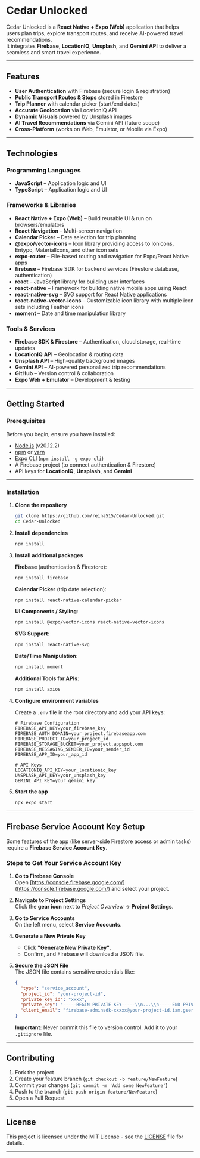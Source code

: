 # Cedar Unlocked 

Cedar Unlocked is a **React Native + Expo (Web)** application that helps users plan trips, explore transport routes, and receive AI-powered travel recommendations.  
It integrates **Firebase**, **LocationIQ**, **Unsplash**, and **Gemini API** to deliver a seamless and smart travel experience.

---

##  Features
- **User Authentication** with Firebase (secure login & registration)  
- **Public Transport Routes & Stops** stored in Firestore  
- **Trip Planner** with calendar picker (start/end dates)  
- **Accurate Geolocation** via LocationIQ API  
- **Dynamic Visuals** powered by Unsplash images  
- **AI Travel Recommendations** via Gemini API (future scope)  
- **Cross-Platform** (works on Web, Emulator, or Mobile via Expo)  

---

## Technologies

### Programming Languages
- **JavaScript** – Application logic and UI  
- **TypeScript** – Application logic and UI  

### Frameworks & Libraries
- **React Native + Expo (Web)** – Build reusable UI & run on browsers/emulators  
- **React Navigation** – Multi-screen navigation  
- **Calendar Picker** – Date selection for trip planning  
- **@expo/vector-icons** – Icon library providing access to Ionicons, Entypo, MaterialIcons, and other icon sets
- **expo-router** – File-based routing and navigation for Expo/React Native apps
- **firebase** – Firebase SDK for backend services (Firestore database, authentication)
- **react** – JavaScript library for building user interfaces
- **react-native** – Framework for building native mobile apps using React
- **react-native-svg** – SVG support for React Native applications
- **react-native-vector-icons** – Customizable icon library with multiple icon sets including Feather icons
- **moment** – Date and time manipulation library

### Tools & Services
- **Firebase SDK & Firestore** – Authentication, cloud storage, real-time updates  
- **LocationIQ API** – Geolocation & routing data  
- **Unsplash API** – High-quality background images  
- **Gemini API** – AI-powered personalized trip recommendations  
- **GitHub** – Version control & collaboration  
- **Expo Web + Emulator** – Development & testing  

---

##   Getting Started  

### Prerequisites
Before you begin, ensure you have installed:  
- [Node.js](https://nodejs.org/) (v20.12.2)  
- [npm](https://www.npmjs.com/) or [yarn](https://yarnpkg.com/)  
- [Expo CLI](https://docs.expo.dev/get-started/installation/) (`npm install -g expo-cli`)  
- A Firebase project (to connect authentication & Firestore)  
- API keys for **LocationIQ**, **Unsplash**, and **Gemini**  

---

### Installation  

1. **Clone the repository**  
   ```bash
   git clone https://github.com/reina515/Cedar-Unlocked.git
   cd Cedar-Unlocked
   ```

2. **Install dependencies**
   ```bash
   npm install
   ```

3. **Install additional packages**

   **Firebase** (authentication & Firestore):
   ```bash
   npm install firebase
   ```

   **Calendar Picker** (trip date selection):
   ```bash
   npm install react-native-calendar-picker
   ```

   **UI Components / Styling**:
   ```bash
   npm install @expo/vector-icons react-native-vector-icons
   ```

   **SVG Support**:
   ```bash
   npm install react-native-svg
   ```

   **Date/Time Manipulation**:
   ```bash
   npm install moment
   ```

   **Additional Tools for APIs**:
   ```bash
   npm install axios
   ```

4. **Configure environment variables**

   Create a `.env` file in the root directory and add your API keys:

   ```env
   # Firebase Configuration
   FIREBASE_API_KEY=your_firebase_key
   FIREBASE_AUTH_DOMAIN=your_project.firebaseapp.com
   FIREBASE_PROJECT_ID=your_project_id
   FIREBASE_STORAGE_BUCKET=your_project.appspot.com
   FIREBASE_MESSAGING_SENDER_ID=your_sender_id
   FIREBASE_APP_ID=your_app_id

   # API Keys
   LOCATIONIQ_API_KEY=your_locationiq_key
   UNSPLASH_API_KEY=your_unsplash_key
   GEMINI_API_KEY=your_gemini_key
   ```

5. **Start the app**
   ```bash
   npx expo start
   ```

---

##  Firebase Service Account Key Setup

Some features of the app (like server-side Firestore access or admin tasks) require a **Firebase Service Account Key**.  

### Steps to Get Your Service Account Key

1. **Go to Firebase Console**  
   Open [https://console.firebase.google.com/](https://console.firebase.google.com/) and select your project.

2. **Navigate to Project Settings**  
   Click the **gear icon** next to *Project Overview* → **Project Settings**.

3. **Go to Service Accounts**  
   On the left menu, select **Service Accounts**.

4. **Generate a New Private Key**  
   - Click **"Generate New Private Key"**.  
   - Confirm, and Firebase will download a JSON file.

5. **Secure the JSON File**  
   The JSON file contains sensitive credentials like:
   ```json
   {
     "type": "service_account",
     "project_id": "your-project-id",
     "private_key_id": "xxxx",
     "private_key": "-----BEGIN PRIVATE KEY-----\\n...\\n-----END PRIVATE KEY-----\\n",
     "client_email": "firebase-adminsdk-xxxxx@your-project-id.iam.gserviceaccount.com"
   }
   ```

   **Important:** Never commit this file to version control. Add it to your `.gitignore` file.

---

##  Contributing

1. Fork the project
2. Create your feature branch (`git checkout -b feature/NewFeature`)
3. Commit your changes (`git commit -m 'Add some NewFeature'`)
4. Push to the branch (`git push origin feature/NewFeature`)
5. Open a Pull Request

---

##  License

This project is licensed under the MIT License - see the [LICENSE](LICENSE) file for details.

---




